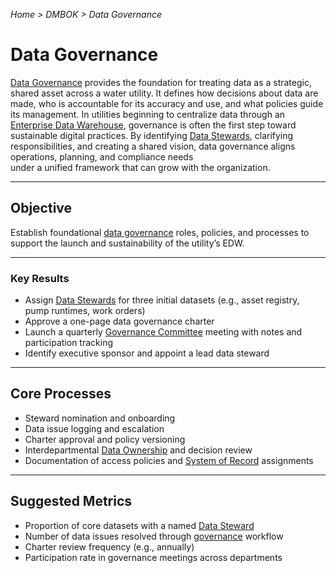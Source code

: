 *Home > DMBOK > Data Governance*

# Data Governance

[Data Governance](../glossary.md#data-governance) provides the foundation for treating data as a strategic, shared asset across a water utility. It defines how decisions about data are made, who is accountable for its accuracy and use, and what policies guide its management. In utilities beginning to centralize data through an [Enterprise Data Warehouse](../glossary.md#data-warehouse-edw), governance is often the first step toward sustainable digital practices. By identifying [Data Stewards](../glossary.md#data-steward), clarifying responsibilities, and creating a shared vision, data governance aligns operations, planning, and compliance needs  
under a unified framework that can grow with the organization.

---

## Objective

Establish foundational [data governance](../glossary.md#data-governance) roles, policies, and processes to support the launch and sustainability of the utility’s EDW.

---

### Key Results

- Assign [Data Stewards](../glossary.md#data-steward) for three initial datasets (e.g., asset registry, pump runtimes, work orders)  
- Approve a one-page data governance charter  
- Launch a quarterly [Governance Committee](../glossary.md#governance-committee) meeting with notes and participation tracking  
- Identify executive sponsor and appoint a lead data steward  

---

## Core Processes

- Steward nomination and onboarding  
- Data issue logging and escalation  
- Charter approval and policy versioning  
- Interdepartmental [Data Ownership](../glossary.md#data-owner) and decision review  
- Documentation of access policies and [System of Record](../glossary.md#system-of-record) assignments  

---

## Suggested Metrics

- Proportion of core datasets with a named [Data Steward](../glossary.md#data-steward)  
- Number of data issues resolved through [governance](../glossary.md#data-governance) workflow  
- Charter review frequency (e.g., annually)  
- Participation rate in governance meetings across departments

